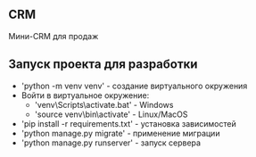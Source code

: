## CRM

Мини-CRM для продаж

## Запуск проекта для разработки

- 'python -m venv venv' - создание виртуального окружения
- Войти в виртуальное окружение:
  - 'venv\Scripts\activate.bat' - Windows
  - 'source venv\bin\activate' - Linux/MacOS
- 'pip install -r requirements.txt' - установка зависимостей
- 'python manage.py migrate' - применение миграции
- 'python manage.py runserver' - запуск сервера